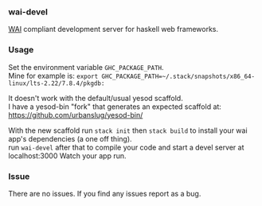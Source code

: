 ### wai-devel
[WAI] compliant development server for haskell web frameworks.

### Usage
Set the environment variable `GHC_PACKAGE_PATH`.  
Mine for example is: `export GHC_PACKAGE_PATH=~/.stack/snapshots/x86_64-linux/lts-2.22/7.8.4/pkgdb:`

It doesn't work with the default/usual yesod scaffold.  
I have a yesod-bin "fork" that generates an expected scaffold at: https://github.com/urbanslug/yesod-bin/

With the new scaffold run `stack init` then `stack build` to install your wai app's dependencies (a one off thing).  
run `wai-devel` after that to compile your code and start a devel server at localhost:3000
Watch your app run.

### Issue
There are no issues. If you find any issues report as a bug.

[WAI]: www.yesodweb.com/book/web-application-interface
